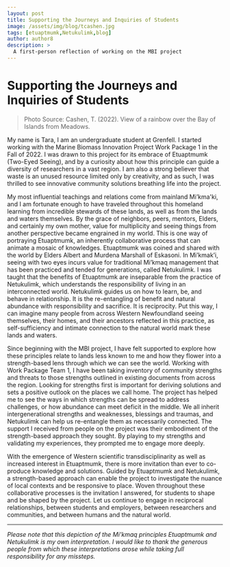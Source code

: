```yaml
---
layout: post
title: Supporting the Journeys and Inquiries of Students
image: /assets/img/blog/tcashen.jpg
tags: [etuaptmumk,Netukulimk,blog]
author: author8
description: >
  A first-person reflection of working on the MBI project
---
```

# Supporting the Journeys and Inquiries of Students

> Photo Source: Cashen, T. (2022). View of a rainbow over the Bay of Islands from Meadows.

My name is Tara, I am an undergraduate student at Grenfell. I started working with the Marine Biomass Innovation Project Work Package 1 in the Fall of 2022. I was drawn to this project for its embrace of Etuaptmumk (Two-Eyed Seeing), and by a curiosity about how this principle can guide a diversity of researchers in a vast region. I am also a strong believer that waste is an unused resource limited only by creativity, and as such, I was thrilled to see innovative community solutions breathing life into the project.

My most influential teachings and relations come from mainland Mi’kma'ki, and I am fortunate enough to have traveled throughout this homeland learning from incredible stewards of these lands, as well as from the lands and waters themselves. By the grace of neighbors, peers, mentors, Elders, and certainly my own mother, value for multiplicity and seeing things from another perspective became engrained in my world. This is one way of portraying Etuaptmumk, an inherently collaborative process that can animate a mosaic of knowledges. Etuaptmumk was coined and shared with the world by Elders Albert and Murdena Marshall of Eskasoni. In Mi’kmak’i, seeing with two eyes incurs value for traditional Mi’kmaq management that has been practiced and tended for generations, called Netukulimk. I was taught that the benefits of Etuaptmumk are inseparable from the practice of Netukulimk, which understands the responsibility of living in an interconnected world. Netukulimk guides us on how to learn, be, and behave in relationship. It is the re-entangling of benefit and natural abundance with responsibility and sacrifice. It is reciprocity. Put this way, I can imagine many people from across Western Newfoundland seeing themselves, their homes, and their ancestors reflected in this practice, as self-sufficiency and intimate connection to the natural world mark these lands and waters. 

Since beginning with the MBI project, I have felt supported to explore how these principles relate to lands less known to me and how they flower into a strength-based lens through which we can see the world. Working with Work Package Team 1, I have been taking inventory of community strengths and threats to those strengths outlined in existing documents from across the region. Looking for strengths first is important for deriving solutions and sets a positive outlook on the places we call home. The project has helped me to see the ways in which strengths can be spread to address challenges, or how abundance can meet deficit in the middle. We all inherit intergenerational strengths and weaknesses, blessings and traumas, and Netukulimk can help us re-entangle them as necessarily connected. The support I received from people on the project was their embodiment of the strength-based approach they sought. By playing to my strengths and validating my experiences, they prompted me to engage more deeply.

With the emergence of Western scientific transdisciplinarity as well as increased interest in Etuaptmumk, there is more invitation than ever to co-produce knowledge and solutions. Guided by Etuaptmumk and Netukulimk, a strength-based approach can enable the project to investigate the nuance of local contexts and be responsive to place. Woven throughout these collaborative processes is the invitation I answered, for students to shape and be shaped by the project. Let us continue to engage in reciprocal relationships, between students and employers, between researchers and communities, and between humans and the natural world.

_____________________

*Please note that this depiction of the Mi’kmaq principles Etuaptmumk and Netukulimk is my own interpretation. I would like to thank the generous people from which these interpretations arose while taking full responsibility for any missteps.*



